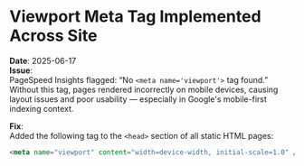 # Viewport Meta Tag Implemented Across Site

**Date**: 2025-06-17  
**Issue**:  
PageSpeed Insights flagged: “No `<meta name='viewport'>` tag found.”  
Without this tag, pages rendered incorrectly on mobile devices, causing layout issues and poor usability — especially in Google's mobile-first indexing context.

**Fix**:  
Added the following tag to the `<head>` section of all static HTML pages:

```html
<meta name="viewport" content="width=device-width, initial-scale=1.0" />
